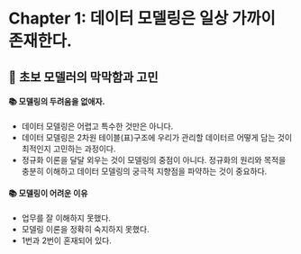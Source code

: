 # Chapter 1: 데이터 모델링은 일상 가까이 존재한다.

## 📌 초보 모델러의 막막함과 고민

#### 📚 모델링의 두려움을 없애자.

- 데이터 모델링은 어렵고 특수한 것만은 아니다.
- 데이터 모델링은 2차원 테이블(표)구조에 우리가 관리할 데이터르 어떻게 담는 것이 최적인지 고민하는 과정이다.
- 정규화 이론을 달달 외우는 것이 모델링의 중점이 아니다. 정규화의 원리와 목적을 충분히 이해하고 데이터 모델링의 궁극적 지향점을 파약하는 것이 중요하다.

#### 📚 모델링이 어려운 이유

- 업무를 잘 이해하지 못했다.
- 모델링 이론을 정확히 숙지하지 못했다.
- 1번과 2번이 혼재되어 있다.
